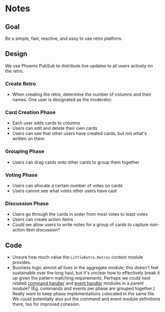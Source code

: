 # Notes

## Goal

Be a simple, fast, reactive, and easy to use retro platform.

## Design

We use Phoenix PubSub to distribute live updates to all users actively on the retro.

### Create Retro

* When creating the retro, determine the number of columns and their names. One user is designated as the moderator.

### Card Creation Phase

* Each user adds cards to columns
* Users can edit and delete their own cards
* Users can see that other users have created cards, but not what's written on them

### Grouping Phase

* Users can drag cards onto other cards to group them together

### Voting Phase

* Users can allocate a certain number of votes on cards
* Users cannot see what votes other users have cast

### Discussion Phase

* Users go through the cards in order from most votes to least votes
* Users can create action items
* Could we allow users to write notes for a group of cards to capture non-action item discussion?

## Code

* Unsure how much value the `LittleRetro.Retros` context module provides.
* Business logic almost all lives in the aggregate module; this doesn't feel sustainable over the long haul, but it's unclear how to effectively break it up given the pattern matching requirements. Perhaps we could nest related [command handler](https://hexdocs.pm/commanded/Commanded.Commands.Handler.html) and [event handler](https://hexdocs.pm/commanded/Commanded.Event.Handler.html) modules in a parent module? (Eg. commands and events per phase are grouped together.) Really want to keep phase implementations colocated in the same file. We could potentially also put the command and event module definitions there, too for improved cohesion.

